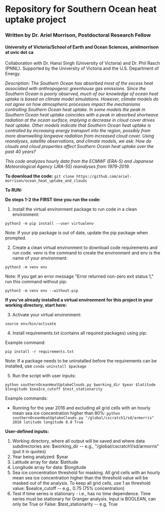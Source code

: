 # Repository for Southern Ocean heat uptake project
### Written by Dr. Ariel Morrison, Postdoctoral Research Fellow
#### University of Victoria/School of Earth and Ocean Sciences, arielmorrison at uvic dot ca

Collaboration with Dr. Hansi Singh (University of Victoria) and Dr. Phil Rasch (PNNL). Supported by the University of Victoria and the U.S. Department of Energy.

*Description: The Southern Ocean has absorbed most of the excess heat associated with anthropogenic greenhouse gas emissions. Since the Southern Ocean is poorly observed, much of our knowledge of ocean heat uptake is based on climate model simulations. However, climate models do not agree on how atmospheric processes impact the mechanisms controlling Southern Ocean heat uptake. In some models the peak in Southern Ocean heat uptake coincides with a peak in absorbed shortwave radiation at the ocean surface, implying a decrease in cloud cover drives heat uptake. Other models indicate that Southern Ocean heat uptake is controlled by increasing energy transport into the region, possibly from more downwelling longwave radiation from increased cloud cover. Using reanalyses, satellite observations, and climate models, we ask: How do clouds and cloud properties affect Southern Ocean heat uptake over the past 40 years?*

*This code analyzes hourly data from the ECMWF (ERA-5) and Japanese Meteorological Agency (JRA-55) reanalyses from 1979-2019.*


**To download the code:**
`git clone https://github.com/ariel-morrison/ocean_heat_uptake_and_clouds`

**To RUN:**

**Do steps 1-2 the FIRST time you run the code:**

1) Install the virtual environment package to run code in a clean environment:

`python3 -m pip install --user virtualenv`

Note: If your pip package is out of date, update the pip package when prompted.


2) Create a clean virtual environment to download code requirements and run code. venv is the command to create the environment and env is the name of your environment:

`python3 -m venv env`

Note: If you get an error message "Error returned non-zero exit status 1," run this command without pip:

`python3 -m venv env --without-pip`



**If you've already installed a virtual environment for this project in your working directory, start here:**

3) Activate your virtual environment:

`source env/bin/activate`


4) Install requirements.txt (contains all required packages) using pip:

Example command:

`pip install -r requirements.txt`

Note: If a package needs to be uninstalled before the requirements can be installed, use `conda uninstall $package`


5) Run the script with user inputs:

`python southernOceanHeatUptakeClouds.py $working_dir $year $latitude $longitude $seaIce_cutoff $test_stationarity`


Example commands:

- Running for the year 2016 and excluding all grid cells with an hourly mean sea ice concentration higher than 80%:
`python southernOceanHeatUptakeClouds.py "/global/cscratch1/sd/armorris" 2016 latitude longitude 0.8 True`


**User-defined inputs:**
1. Working directory, where all output will be saved and where data subdirectories are: $working_dir  --  e.g., "/global/cscratch1/sd/armorris" (put it in quotes)
2. Year being analyzed: $year
3. Latitude array for data: $latitude
4. Longitude array for data: $longitude
5. Sea ice concentration threshold for masking. All grid cells with an hourly mean sea ice concentration higher than the threshold value will be masked out of the analysis. To keep all grid cells, use 1 as threshold value: $seaIce_cutoff -- e.g., 0.75 (75% concentration)
6. Test if time series is stationary - i.e., has no time dependence. Time series must be stationary for Granger analysis. Input is BOOLEAN, can only be True or False: $test_stationarity -- e.g, True
